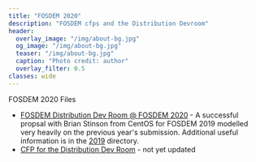 ```yaml
---
title: "FOSDEM 2020"
description: "FOSDEM cfps and the Distribution Devroom"
header:
  overlay_image: "/img/about-bg.jpg"
  og_image: "/img/about-bg.jpg"
  teaser: "/img/about-bg.jpg"
  caption: "Photo credit: author"
  overlay_filter: 0.5
classes: wide
---
```


FOSDEM 2020 Files

* [FOSDEM Distribution Dev Room @ FOSDEM 2020](fosdem-2020-distribution-devroom) - A successful propsal with Brian Stinson from CentOS for FOSDEM 2019 modelled very heavily on the previous year's submission.  Additional useful information is in the [2019](../2019) directory.
* [CFP for the Distribution Dev Room](cfp) - not yet updated
